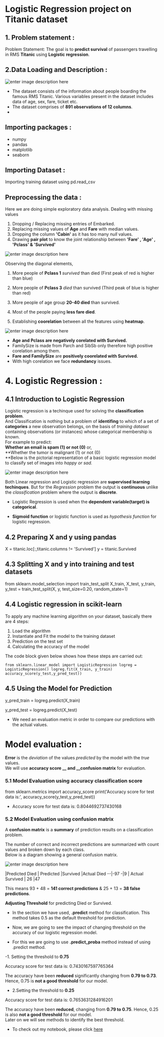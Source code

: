 # Logistic Regression project on Titanic dataset

## 1. Problem statement :

Problem Statement:
The goal is to **predict survival** of passengers travelling in RMS **Titanic** using **Logistic regression**.
##  2.Data Loading and Description :

![enter image description here](https://github.com/Kanchan-Bhamare/Logistic-Regression-on-titanic-dataset/blob/main/picture-1.png?raw=true)

 -   The dataset consists of the information about people boarding the famous RMS Titanic. Various variables present in the dataset includes data of age, sex, fare, ticket etc.
 -  The dataset comprises of  **891 observations of 12 columns**.
 - 

## Importing packages :

 - numpy
 - pandas
 - matplotlib
 - seaborn
 

## Importing Dataset :
Importing training dataset using pd.read_csv

## Preprocessing the data :
Here we are doing simple exploratory data analysis.
Dealing with missing values

 

 1. Dropping / Replacing missing entries of Embarked.
 2. Replacing missing values of **Age** and **Fare** with median values.
 3. Dropping the column  **'Cabin'**  as it has too many  _null_  values.
 4. Drawing **pair plot** to know the joint relationship between **'Fare' , 'Age' , 'Pclass' & 'Survived'**


![enter image description here](https://github.com/Kanchan-Bhamare/Logistic-Regression-on-titanic-dataset/blob/main/picture-2.png?raw=true)

Observing the diagonal elements,

 1.   More people of  **Pclass 1**  _survived_  than died (First peak of red is higher than blue)
 2.   More people of  **Pclass 3**  _died_  than survived (Third peak of blue is higher than red)
 3.   More people of age group  **20-40 died**  than survived.
 4.   Most of the people paying  **less fare died**.


 5. Establishing **coorelation** between all the features using **heatmap**.

 
![enter image description here](https://github.com/Kanchan-Bhamare/Logistic-Regression-on-titanic-dataset/blob/main/picture-3.png?raw=true)

-   **Age and Pclass are negatively corelated with Survived.**
-   FamilySize is made from Parch and SibSb only therefore high positive corelation among them.
-   **Fare and FamilySize**  are  **positively coorelated with Survived.**
-   With high corelation we face  **redundancy**  issues.

# 4. Logistic Regression :

## 4.1 Introduction to Logistic Regression 

Logistic regression is a techinque used for solving the **classification problem**.  
And Classification is nothing but a problem of **identifing** to which of a set of **categories** a new observation belongs, on the basis of _training dataset_ containing observations (or instances) whose categorical membership is known.  
For example to predict:  
**Whether an email is spam (1) or not (0)** or,  
**Whether the tumor is malignant (1) or not (0)  
**Below is the pictorial representation of a basic logistic regression model to classify set of images into _happy or sad._


![enter image description here](https://github.com/Kanchan-Bhamare/Logistic-Regression-on-titanic-dataset/blob/main/picture-4.png?raw=true)

Both Linear regression and Logistic regression are  **supervised learning techinques**. But for the  _Regression_  problem the output is  **continuous**  unlike the  _classification_  problem where the output is  **discrete**.  

-   Logistic Regression is used when the  **dependent variable(target) is categorical**.  
    
-   **Sigmoid function**  or logistic function is used as  _hypothesis function_  for logistic regression.


## 4.2 Preparing X and y using pandas
X = titanic.loc[:,titanic.columns != 'Survived']
y = titanic.Survived 

## 4.3 Splitting X and y into training and test datasets

from sklearn.model_selection import train_test_split
X_train, X_test, y_train, y_test = train_test_split(X, y, test_size=0.20, random_state=1)

## 4.4 Logistic regression in scikit-learn

To apply any machine learning algorithm on your dataset, basically there are 4 steps:

1.  Load the algorithm
2.  Instantiate and Fit the model to the training dataset
3.  Prediction on the test set
4.  Calculating the accuracy of the model

The code block given below shows how these steps are carried out:  

`from sklearn.linear_model import LogisticRegression logreg = LogisticRegression() logreg.fit(X_train, y_train) accuracy_score(y_test,y_pred_test))`

## 4.5 Using the Model for Prediction

y_pred_train = logreg.predict(X_train)

y_pred_test = logreg.predict(X_test)    

 - We need an evaluation metric in order to compare our predictions with the actual values.


# Model evaluation :

**Error** is the _deviation_ of the values _predicted_ by the model with the _true_ values.  
We will use **accuracy score __ and __confusion matrix** for evaluation.

### 5.1 Model Evaluation using  **accuracy classification score**
from sklearn.metrics import accuracy_score
print('Accuracy score for test data is:', accuracy_score(y_test,y_pred_test))

 - Accuracy score for test data is: 0.8044692737430168

### 5.2 Model Evaluation using confusion matrix

A  **confusion matrix**  is a  **summary**  of prediction results on a classification problem.

The number of correct and incorrect predictions are summarized with count values and broken down by each class.  
Below is a diagram showing a general confusion matrix.

![enter image description here](https://github.com/Kanchan-Bhamare/Logistic-Regression-on-titanic-dataset/blob/main/picture-5.png?raw=true)


|Predicted Died    | Predicted  |Survived
|Actual Died    --|-97 -|9
| Actual Survived  | 26    |47


This means 93 + 48 =  **141 correct predictions**  & 25 + 13 =  **38 false predictions**.

**Adjusting Threshold**  for predicting Died or Survived.

 -   In the section we have used,  **.predict**  method for classification. This method takes 0.5 as the default threshold for prediction.  
    
 -   Now, we are going to see the impact of changing threshold on the accuracy of our logistic regression model.  
    
 -   For this we are going to use  **.predict_proba**  method instead of using .predict method.


 -1. Setting the threshold to **0.75**

Accuracy score for test data is: 0.7430167597765364

The accuracy have been  **reduced**  significantly changing from  **0.79 to 0.73**. Hence, 0.75 is  **not a good threshold**  for our model.

 - 2.Setting the threshold to **0.25**

Accuracy score for test data is: 0.7653631284916201

The accuracy have been  **reduced**, changing from  **0.79 to 0.75**. Hence, 0.25 is also  **not a good threshold**  for our model.  
Later on we will see methods to identify the best threshold.

 - To check out my notebook, please click [here](https://github.com/Kanchan-Bhamare/Logistic-Regression-on-titanic-dataset/blob/main/LogisticRegressionTitanicDataset-1541341628249.ipynb)
